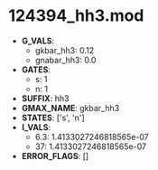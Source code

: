 # 124394_hh3.mod

- **G_VALS**:
  - gkbar_hh3: 0.12
  - gnabar_hh3: 0.0
- **GATES**:
  - s: 1
  - n: 1
- **SUFFIX**: hh3
- **GMAX_NAME**: gkbar_hh3
- **STATES**: ['s', 'n']
- **I_VALS**:
  - 6.3: 1.4133027246818565e-07
  - 37: 1.4133027246818565e-07
- **ERROR_FLAGS**: []
